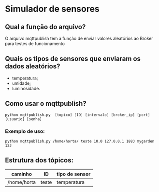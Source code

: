 # Simulador de sensores

## Qual a função do arquivo?
<p> O arquivo mqttpublish tem a função de enviar valores aleatórios ao Broker para testes de funcionamento</p>

## Quais os tipos de sensores que enviaram os dados aleatórios?
- temperatura;
- umidade;
- luminosidade.

## Como usar o mqttpublish?
```
python mqttpublish.py  [topico] [ID] [intervalo] [broker_ip] [port] [usuario] [senha]
```

### Exemplo de uso:
```
python mqttpublish.py /home/horta/ teste 10.0 127.0.0.1 1883 mygarden 123
```

## Estrutura dos tópicos:
|   caminho   |   ID  | tipo de sensor |
|-------------|-------|----------------|
| /home/horta | teste | temperatura    |
